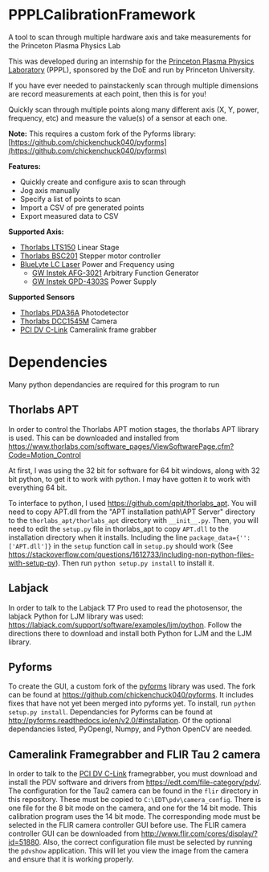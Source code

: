 # PPPLCalibrationFramework
A tool to scan through multiple hardware axis and take measurements for the Princeton Plasma Physics Lab

This was developed during an internship for the [Princeton Plasma Physics Laboratory](http://www.pppl.gov/) (PPPL), sponsored by the DoE and run by Princeton University.

If you have ever needed to painstackenly scan through multiple dimensions are record measurements at each point, then this is for you!

Quickly scan through multiple points along many different axis (X, Y, power, frequency, etc) and measure the value(s) of a sensor at each one.

**Note:** This requires a custom fork of the Pyforms library: [https://github.com/chickenchuck040/pyforms](https://github.com/chickenchuck040/pyforms)

**Features:**
 - Quickly create and configure axis to scan through
 - Jog axis manually
 - Specify a list of points to scan
 - Import a CSV of pre generated points
 - Export measured data to CSV
 
 **Supported Axis:**
 - [Thorlabs LTS150](https://www.thorlabs.com/newgrouppage9.cfm?objectgroup_id=3961&pn=LTS150#8110) Linear Stage
 - [Thorlabs BSC201](https://www.thorlabs.com/newgrouppage9.cfm?objectgroup_id=1704&pn=BSC201) Stepper motor controller
 - [BlueLyte LC Laser](http://www.global-lasertech.co.uk/wp-content/uploads/2014/04/BlueLyte_LC_Userguide_EN.pdf) Power and Frequency using
   - [GW Instek AFG-3021](http://www.gwinstek.com/en-global/products/Signal_Sources/Arbitrary_Function_Generators/AFG-303x) Arbitrary Function Generator
   - [GW Instek GPD-4303S](http://www.gwinstek.com/en-global/products/DC_Power_Supply/Programmable_Multiple_Channel_DC_Power_Supplies/GPD-Series) Power Supply

**Supported Sensors**
 - [Thorlabs PDA36A](https://www.thorlabs.com/newgrouppage9.cfm?objectgroup_id=3257&pn=PDA36A#10781) Photodetector
 - [Thorlabs DCC1545M](https://www.thorlabs.com/newgrouppage9.cfm?objectgroup_id=4024) Camera
 - [PCI DV C-Link](https://edt.com/product/pci-dv-c-link/) Cameralink frame grabber 

# Dependencies
Many python dependancies are required for this program to run
## Thorlabs APT
 In order to control the Thorlabs APT motion stages, the thorlabs APT library is used.
 This can be downloaded and installed from https://www.thorlabs.com/software_pages/ViewSoftwarePage.cfm?Code=Motion_Control
 
 At first, I was using the 32 bit for software for 64 bit windows, along with 32 bit python, to get it to work with python.
 I may have gotten it to work with everything 64 bit.
 
 To interface to python, I used https://github.com/qpit/thorlabs_apt. You will need to copy APT.dll from the "APT installation path\APT Server" directory to the `thorlabs_apt/thorlabs_apt` directory with `__init__.py`. Then, you will need to edit the `setup.py` file in thorlabs_apt to copy `APT.dll` to the installation directory when it installs. Including the line `package_data={'': ['APT.dll']}` in the `setup` function call in `setup.py` should work (See https://stackoverflow.com/questions/1612733/including-non-python-files-with-setup-py). Then run `python setup.py install` to install it.
 
## Labjack
 In order to talk to the Labjack T7 Pro used to read the photosensor, the labjack Python for LJM library was used: https://labjack.com/support/software/examples/ljm/python. Follow the directions there to download and install both Python for LJM and the LJM library.
 
## Pyforms
 To create the GUI, a custom fork of the [pyforms](https://github.com/UmSenhorQualquer/pyforms) library was used. The fork can be found at https://github.com/chickenchuck040/pyforms. It includes fixes that have not yet been merged into pyforms yet.
 To install, run `python setup.py install`.
 Dependancies for Pyforms can be found at http://pyforms.readthedocs.io/en/v2.0/#installation. Of the optional dependancies listed, PyOpengl, Numpy, and Python OpenCV are needed.

## Cameralink Framegrabber and FLIR Tau 2 camera
 In order to talk to the [PCI DV C-Link](https://edt.com/product/pci-dv-c-link/) framegrabber, you must download and install the PDV software and drivers from https://edt.com/file-category/pdv/.
 The configuration for the Tau2 camera can be found in the `flir` directory in this repository. These must be copied to `C:\EDT\pdv\camera_config`. There is one file for the 8 bit mode on the camera, and one for the 14 bit mode. This calibration program uses the 14 bit mode. The corresponding mode must be selected in the FLIR camera controller GUI before use. The FLIR camera controller GUI can be downloaded from http://www.flir.com/cores/display/?id=51880.
 Also, the correct configuration file must be selected by running the `pdvshow` application. This will let you view the image from the camera and ensure that it is working properly.
 
 
